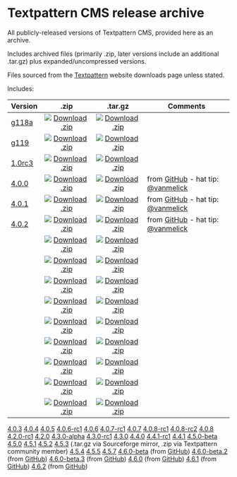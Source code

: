 Textpattern CMS release archive
===============================

All publicly-released versions of Textpattern CMS, provided here as an archive.

Includes archived files (primarily .zip, later versions include an additional .tar.gz) plus expanded/uncompressed versions.

Files sourced from the [Textpattern](http://www.textpattern.com) website downloads page unless stated.

Includes:

| Version | .zip | .tar.gz | Comments |
|---|:-:|:-:|---|
| [g118a](https://github.com/textpattern-community/textpattern-releases/tree/master/releases/g118a) | [![Download .zip](https://cdnjs.cloudflare.com/ajax/libs/octicons/4.4.0/svg/cloud-download.svg)](#) | [![Download .zip](https://cdnjs.cloudflare.com/ajax/libs/octicons/4.4.0/svg/cloud-download.svg)](#) |  |
| [g119](https://github.com/textpattern-community/textpattern-releases/tree/master/releases/g119) | [![Download .zip](https://cdnjs.cloudflare.com/ajax/libs/octicons/4.4.0/svg/cloud-download.svg)](#) | [![Download .zip](https://cdnjs.cloudflare.com/ajax/libs/octicons/4.4.0/svg/cloud-download.svg)](#) |  |
| [1.0rc3](https://github.com/textpattern-community/textpattern-releases/tree/master/releases/1.0rc3) | [![Download .zip](https://cdnjs.cloudflare.com/ajax/libs/octicons/4.4.0/svg/cloud-download.svg)](#) | [![Download .zip](https://cdnjs.cloudflare.com/ajax/libs/octicons/4.4.0/svg/cloud-download.svg)](#) |  |
| [4.0.0](https://github.com/textpattern-community/textpattern-releases/tree/master/releases/4.0.0) | [![Download .zip](https://cdnjs.cloudflare.com/ajax/libs/octicons/4.4.0/svg/cloud-download.svg)](#) | [![Download .zip](https://cdnjs.cloudflare.com/ajax/libs/octicons/4.4.0/svg/cloud-download.svg)](#) | from [GitHub](https://github.com/textpattern/textpattern/releases?after=4.0.4) - hat tip: [@vanmelick](https://github.com/vanmelick) |
| [4.0.1](https://github.com/textpattern-community/textpattern-releases/tree/master/releases/4.0.1) | [![Download .zip](https://cdnjs.cloudflare.com/ajax/libs/octicons/4.4.0/svg/cloud-download.svg)](#) | [![Download .zip](https://cdnjs.cloudflare.com/ajax/libs/octicons/4.4.0/svg/cloud-download.svg)](#) | from [GitHub](https://github.com/textpattern/textpattern/releases?after=4.0.4) - hat tip: [@vanmelick](https://github.com/vanmelick) |
| [4.0.2](https://github.com/textpattern-community/textpattern-releases/tree/master/releases/4.0.2) | [![Download .zip](https://cdnjs.cloudflare.com/ajax/libs/octicons/4.4.0/svg/cloud-download.svg)](#) | [![Download .zip](https://cdnjs.cloudflare.com/ajax/libs/octicons/4.4.0/svg/cloud-download.svg)](#) | from [GitHub](https://github.com/textpattern/textpattern/releases?after=4.0.4) - hat tip: [@vanmelick](https://github.com/vanmelick) |
|  | [![Download .zip](https://cdnjs.cloudflare.com/ajax/libs/octicons/4.4.0/svg/cloud-download.svg)](#) | [![Download .zip](https://cdnjs.cloudflare.com/ajax/libs/octicons/4.4.0/svg/cloud-download.svg)](#) |  |
|  | [![Download .zip](https://cdnjs.cloudflare.com/ajax/libs/octicons/4.4.0/svg/cloud-download.svg)](#) | [![Download .zip](https://cdnjs.cloudflare.com/ajax/libs/octicons/4.4.0/svg/cloud-download.svg)](#) |  |
|  | [![Download .zip](https://cdnjs.cloudflare.com/ajax/libs/octicons/4.4.0/svg/cloud-download.svg)](#) | [![Download .zip](https://cdnjs.cloudflare.com/ajax/libs/octicons/4.4.0/svg/cloud-download.svg)](#) |  |
|  | [![Download .zip](https://cdnjs.cloudflare.com/ajax/libs/octicons/4.4.0/svg/cloud-download.svg)](#) | [![Download .zip](https://cdnjs.cloudflare.com/ajax/libs/octicons/4.4.0/svg/cloud-download.svg)](#) |  |
|  | [![Download .zip](https://cdnjs.cloudflare.com/ajax/libs/octicons/4.4.0/svg/cloud-download.svg)](#) | [![Download .zip](https://cdnjs.cloudflare.com/ajax/libs/octicons/4.4.0/svg/cloud-download.svg)](#) |  |
|  | [![Download .zip](https://cdnjs.cloudflare.com/ajax/libs/octicons/4.4.0/svg/cloud-download.svg)](#) | [![Download .zip](https://cdnjs.cloudflare.com/ajax/libs/octicons/4.4.0/svg/cloud-download.svg)](#) |  |
|  | [![Download .zip](https://cdnjs.cloudflare.com/ajax/libs/octicons/4.4.0/svg/cloud-download.svg)](#) | [![Download .zip](https://cdnjs.cloudflare.com/ajax/libs/octicons/4.4.0/svg/cloud-download.svg)](#) |  |
|  | [![Download .zip](https://cdnjs.cloudflare.com/ajax/libs/octicons/4.4.0/svg/cloud-download.svg)](#) | [![Download .zip](https://cdnjs.cloudflare.com/ajax/libs/octicons/4.4.0/svg/cloud-download.svg)](#) |  |
|  | [![Download .zip](https://cdnjs.cloudflare.com/ajax/libs/octicons/4.4.0/svg/cloud-download.svg)](#) | [![Download .zip](https://cdnjs.cloudflare.com/ajax/libs/octicons/4.4.0/svg/cloud-download.svg)](#) |  |





[4.0.3](https://github.com/textpattern-community/textpattern-releases/tree/master/releases/4.0.3)
[4.0.4](https://github.com/textpattern-community/textpattern-releases/tree/master/releases/4.0.4)
[4.0.5](https://github.com/textpattern-community/textpattern-releases/tree/master/releases/4.0.5)
[4.0.6-rc1](https://github.com/textpattern-community/textpattern-releases/tree/master/releases/4.0.6-rc1)
[4.0.6](https://github.com/textpattern-community/textpattern-releases/tree/master/releases/4.0.6)
[4.0.7-rc1](https://github.com/textpattern-community/textpattern-releases/tree/master/releases/4.0.7-rc1)
[4.0.7](https://github.com/textpattern-community/textpattern-releases/tree/master/releases/4.0.7)
[4.0.8-rc1](https://github.com/textpattern-community/textpattern-releases/tree/master/releases/4.0.8-rc1)
[4.0.8-rc2](https://github.com/textpattern-community/textpattern-releases/tree/master/releases/4.0.8-rc2)
[4.0.8](https://github.com/textpattern-community/textpattern-releases/tree/master/releases/4.0.8)
[4.2.0-rc1](https://github.com/textpattern-community/textpattern-releases/tree/master/releases/4.2.0-rc1)
[4.2.0](https://github.com/textpattern-community/textpattern-releases/tree/master/releases/4.2.0)
[4.3.0-alpha](https://github.com/textpattern-community/textpattern-releases/tree/master/releases/4.3.0-alpha)
[4.3.0-rc1](https://github.com/textpattern-community/textpattern-releases/tree/master/releases/4.3.0-rc1)
[4.3.0](https://github.com/textpattern-community/textpattern-releases/tree/master/releases/4.3.0)
[4.4.0](https://github.com/textpattern-community/textpattern-releases/tree/master/releases/4.4.0)
[4.4.1-rc1](https://github.com/textpattern-community/textpattern-releases/tree/master/releases/4.4.1-rc1)
[4.4.1](https://github.com/textpattern-community/textpattern-releases/tree/master/releases/4.4.1)
[4.5.0-beta](https://github.com/textpattern-community/textpattern-releases/tree/master/releases/4.5.0-beta)
[4.5.0](https://github.com/textpattern-community/textpattern-releases/tree/master/releases/4.5.0)
[4.5.1](https://github.com/textpattern-community/textpattern-releases/tree/master/releases/4.5.1)
[4.5.2](https://github.com/textpattern-community/textpattern-releases/tree/master/releases/4.5.2)
[4.5.3](https://github.com/textpattern-community/textpattern-releases/tree/master/releases/4.5.3)
    (.tar.gz via Sourceforge mirror, .zip via Textpattern
    community member)
[4.5.4](https://github.com/textpattern-community/textpattern-releases/tree/master/releases/4.5.4)
[4.5.5](https://github.com/textpattern-community/textpattern-releases/tree/master/releases/4.5.5)
[4.5.7](https://github.com/textpattern-community/textpattern-releases/tree/master/releases/4.5.7)
[4.6.0-beta](https://github.com/textpattern-community/textpattern-releases/tree/master/releases/4.6.0-beta)
    (from [GitHub](https://github.com/textpattern/textpattern/releases))
[4.6.0-beta.2](https://github.com/textpattern-community/textpattern-releases/tree/master/releases/4.6.0-beta.2)
    (from [GitHub](https://github.com/textpattern/textpattern/releases))
[4.6.0-beta.3](https://github.com/textpattern-community/textpattern-releases/tree/master/releases/4.6.0-beta.3)
    (from [GitHub](https://github.com/textpattern/textpattern/releases))
[4.6.0](https://github.com/textpattern-community/textpattern-releases/tree/master/releases/4.6.0)
    (from [GitHub](https://github.com/textpattern/textpattern/releases))
[4.6.1](https://github.com/textpattern-community/textpattern-releases/tree/master/releases/4.6.1)
    (from [GitHub](https://github.com/textpattern/textpattern/releases))
[4.6.2](https://github.com/textpattern-community/textpattern-releases/tree/master/releases/4.6.2)
    (from [GitHub](https://github.com/textpattern/textpattern/releases))
